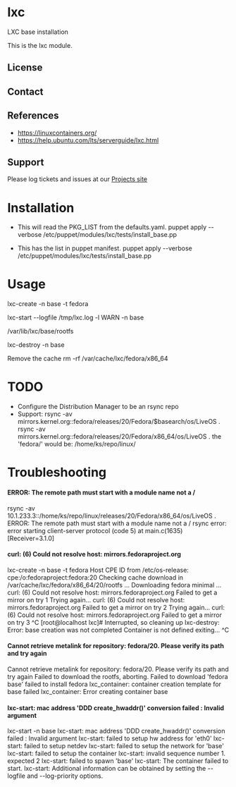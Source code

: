 lxc
===

LXC base installation

This is the lxc module.

License
-------


Contact
-------

References
----------
- https://linuxcontainers.org/
- https://help.ubuntu.com/lts/serverguide/lxc.html


Support
-------

Please log tickets and issues at our [Projects site](http://projects.example.com)

# Installation 

* This will read the PKG_LIST from the defaults.yaml.
puppet apply --verbose /etc/puppet/modules/lxc/tests/install_base.pp

* This has the list in puppet manifest.
puppet apply --verbose /etc/puppet/modules/lxc/tests/install_base.pp

# Usage

lxc-create -n base -t fedora

lxc-start --logfile /tmp/lxc.log -l WARN -n base

  /var/lib/lxc/base/rootfs


lxc-destroy -n base

Remove the cache
  rm -rf /var/cache/lxc/fedora/x86_64

# TODO 

* Configure the Distribution Manager to be an rsync repo
* Support: rsync -av mirrors.kernel.org::fedora/releases/20/Fedora/$basearch/os/LiveOS .
  rsync -av mirrors.kernel.org::fedora/releases/20/Fedora/x86_64/os/LiveOS .
    the 'fedora/' would be: /home/ks/repo/linux/

# Troubleshooting

#### ERROR: The remote path must start with a module name not a /
rsync -av 10.1.233.3::/home/ks/repo/linux/releases/20/Fedora/x86_64/os/LiveOS .
ERROR: The remote path must start with a module name not a /
rsync error: error starting client-server protocol (code 5) at main.c(1635) [Receiver=3.1.0]

#### curl: (6) Could not resolve host: mirrors.fedoraproject.org
lxc-create -n base -t fedora
Host CPE ID from /etc/os-release: cpe:/o:fedoraproject:fedora:20
Checking cache download in /var/cache/lxc/fedora/x86_64/20/rootfs ... 
Downloading fedora minimal ...
curl: (6) Could not resolve host: mirrors.fedoraproject.org
Failed to get a mirror on try 1
Trying again...
curl: (6) Could not resolve host: mirrors.fedoraproject.org
Failed to get a mirror on try 2
Trying again...
curl: (6) Could not resolve host: mirrors.fedoraproject.org
Failed to get a mirror on try 3
^C
[root@localhost lxc]# Interrupted, so cleaning up
lxc-destroy: Error: base creation was not completed
Container is not defined
exiting...
^C




#### Cannot retrieve metalink for repository: fedora/20. Please verify its path and try again
Cannot retrieve metalink for repository: fedora/20. Please verify its path and try again
Failed to download the rootfs, aborting.
Failed to download 'fedora base'
failed to install fedora
lxc_container: container creation template for base failed
lxc_container: Error creating container base


#### lxc-start: mac address 'DDD create_hwaddr()' conversion failed : Invalid argument
lxc-start -n base
lxc-start: mac address 'DDD create_hwaddr()' conversion failed : Invalid argument
lxc-start: failed to setup hw address for 'eth0'
lxc-start: failed to setup netdev
lxc-start: failed to setup the network for 'base'
lxc-start: failed to setup the container
lxc-start: invalid sequence number 1. expected 2
lxc-start: failed to spawn 'base'
lxc-start: The container failed to start.
lxc-start: Additional information can be obtained by setting the --logfile and --log-priority options.

